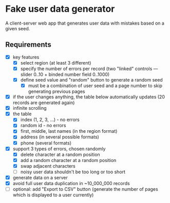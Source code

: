 # Fake user data generator

A client-server web app that generates user data with mistakes based on a given seed.

## Requirements

- [x] key features
  - [x] select region (at least 3 different)
  - [x] specify the number of errors per record (two "linked" controls — slider 0..10 + binded number field 0..1000)
  - [x] define seed value and "random" button to generate a random seed
    - [x] must be a combination of user seed and a page number to skip generating previous pages
- [x] if the user changes anything, the table below automatically updates (20 records are generated again)
- [x] infinite scrolling
- [x] the table
  - [x] index (1, 2, 3, ...) - no errors
  - [x] random id - no errors
  - [x] first, middle, last names (in the region format)
  - [x] address (in several possible formats)
  - [x] phone (several formats)
- [x] support 3 types of errors, chosen randomly
  - [x] delete character at a random position
  - [x] add a random character at a random position
  - [x] swap adjacent characters
  - [ ] noisy user data shouldn't be too long or too short
- [x] generate data on a server
- [x] avoid full user data duplication in ~10_000_000 records
- [ ] optional: add "Export to CSV" button (generate the number of pages which is displayed to a user currently)
